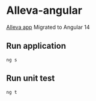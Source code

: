 # Alleva-angular
[Alleva app](https://github.com/AllevaSoft/angularjs-code-test) Migrated to Angular 14

## Run application
    ng s

## Run unit test
    ng t
